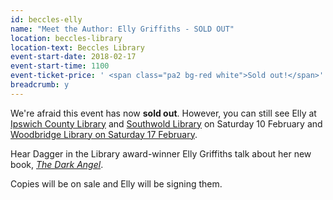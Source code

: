 ```yaml
---
id: beccles-elly
name: "Meet the Author: Elly Griffiths - SOLD OUT"
location: beccles-library
location-text: Beccles Library
event-start-date: 2018-02-17
event-start-time: 1100
event-ticket-price: ' <span class="pa2 bg-red white">Sold out!</span>'
breadcrumb: y
---
```


We're afraid this event has now **sold out**. However, you can still see Elly at [Ipswich County Library](/events/ipswich-2018-02-10-elly-griffiths/) and [Southwold Library](/events/southwold-2018-02-10-elly-griffiths/) on Saturday 10 February and [Woodbridge Library on Saturday 17 February](/events/woodbridge-2018-02-17-elly-griffiths/).

Hear Dagger in the Library award-winner Elly Griffiths talk about her new book, [<cite>The Dark Angel</cite>](https://suffolk.spydus.co.uk/cgi-bin/spydus.exe/ENQ/OPAC/BIBENQ?BRN=2317358).

Copies will be on sale and Elly will be signing them.
